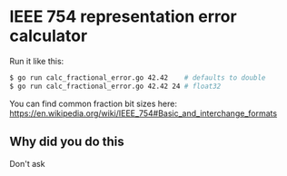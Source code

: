 # IEEE 754 representation error calculator

Run it like this:
```bash
$ go run calc_fractional_error.go 42.42    # defaults to double
$ go run calc_fractional_error.go 42.42 24 # float32
```

You can find common fraction bit sizes here:
https://en.wikipedia.org/wiki/IEEE_754#Basic_and_interchange_formats

## Why did you do this
Don't ask
